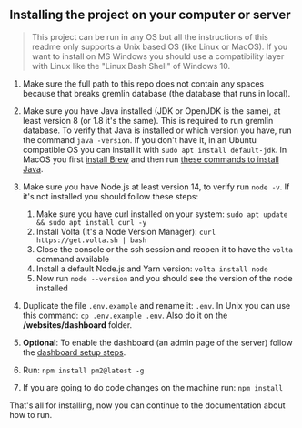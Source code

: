 ## Installing the project on your computer or server

> This project can be run in any OS but all the instructions of this readme only supports a Unix based OS (like Linux or MacOS).
> If you want to install on MS Windows you should use a compatibility layer with Linux like the "Linux Bash Shell" of Windows 10.

1. Make sure the full path to this repo does not contain any spaces because that breaks gremlin database (the database that runs in local).

2. Make sure you have Java installed (JDK or OpenJDK is the same), at least version 8 (or 1.8 it's the same). This is required to run gremlin database. To verify that Java is installed or which version you have, run the command `java -version`. If you don't have it, in an Ubuntu compatible OS you can install it with `sudo apt install default-jdk`. In MacOS you first [install Brew](https://brew.sh/) and then run [these commands to install Java](https://stackoverflow.com/a/65601197/624810).

3. Make sure you have Node.js at least version 14, to verify run `node -v`. If it's not installed you should follow these steps:

   1. Make sure you have curl installed on your system: ```sudo apt update && sudo apt install curl -y```
   2. Install Volta (It's a Node Version Manager): ```curl https://get.volta.sh | bash```
   3. Close the console or the ssh session and reopen it to have the ```volta``` command available
   4. Install a default Node.js and Yarn version: ```volta install node```
   5. Now run ```node --version``` and you should see the version of the node installed

4. Duplicate the file `.env.example` and rename it: `.env`. In Unix you can use this command: `cp .env.example .env`. Also do it on the **/websites/dashboard** folder.

5. **Optional**: To enable the dashboard (an admin page of the server) follow the [dashboard setup steps](./dashboard.md).

6. Run: `npm install pm2@latest -g`

7. If you are going to do code changes on the machine run: `npm install`

That's all for installing, now you can continue to the documentation about how to run.
